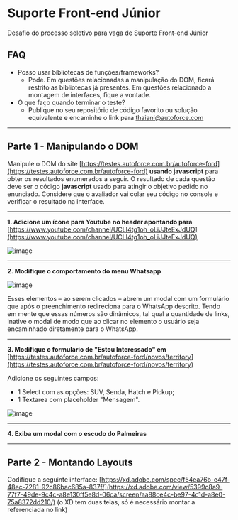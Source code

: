 # Suporte Front-end Júnior
Desafio do processo seletivo para vaga de Suporte Front-end Júnior

## FAQ

- Posso usar bibliotecas de funções/frameworks?
    - Pode. Em questões relacionadas a manipulação do DOM, ficará restrito as bibliotecas já presentes. Em questões relacionado a montagem de interfaces, fique a vontade.
- O que faço quando terminar o teste?
    - Publique no seu repositório de código favorito ou solução equivalente e encaminhe o link para [thaiani@autoforce.com](mailto:thaiani@autoforce.com)


---


## Parte 1 - Manipulando o DOM

Manipule o DOM do site [https://testes.autoforce.com.br/autoforce-ford](https://testes.autoforce.com.br/autoforce-ford) **usando javascript** para obter os resultados enumerados a seguir. O resultado de cada questão deve ser o código **javascript** usado para atingir o objetivo pedido no enunciado.  Considere que o avaliador vai colar seu código no console e verificar o resultado na interface.


---


**1. Adicione um ícone para Youtube no header apontando para** [https://www.youtube.com/channel/UCLI4tg1oh_oLiJJteExJdUQ](https://www.youtube.com/channel/UCLI4tg1oh_oLiJJteExJdUQ)

![image](https://user-images.githubusercontent.com/20229434/111014521-c6d88d80-8382-11eb-896b-fce93d0f6f3e.png)


---


**2. Modifique o comportamento do menu Whatsapp**

![image](https://user-images.githubusercontent.com/20229434/111014544-e2439880-8382-11eb-860b-f4b5a87be37f.png)

Esses elementos – ao serem clicados – abrem um modal com um formulário que após o preenchimento redireciona para o WhatsApp descrito. Tendo em mente que essas números são dinâmicos, tal qual a quantidade de links, inative o modal de modo que ao clicar no elemento o usuário seja encaminhado diretamente para o WhatsApp.


---


**3. Modifique o formulário de "Estou Interessado" em** [https://testes.autoforce.com.br/autoforce-ford/novos/territory](https://testes.autoforce.com.br/autoforce-ford/novos/territory)

Adicione os seguintes campos:

- 1 Select com as opções: SUV,  Senda, Hatch e Pickup;
- 1 Textarea com placeholder "Mensagem".

![image](https://user-images.githubusercontent.com/20229434/111014556-f12a4b00-8382-11eb-8a4c-1ce299cfbc8f.png)


---


**4. Exiba um modal com o escudo do Palmeiras** 


---


## Parte 2 - Montando Layouts

Codifique a seguinte interface: [https://xd.adobe.com/spec/f54ea76b-e47f-48ec-7281-92c86bac685a-837f/](https://xd.adobe.com/view/5399c8a9-77f7-49de-9c4c-a8e130ff5e8d-06ca/screen/aa88ce4c-be97-4c1d-a8e0-75a8372dd210/)  (o XD tem duas telas, só é necessário montar a referenciada no link)
